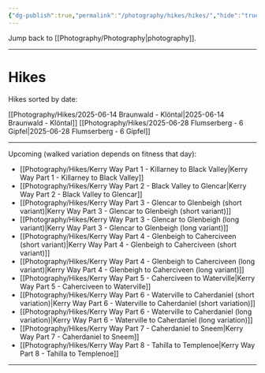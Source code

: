 ```yaml
---
{"dg-publish":true,"permalink":"/photography/hikes/hikes/","hide":"true","updated":"2025-07-05T21:25:22.628+02:00"}
---
```


Jump back to [[Photography/Photography\|photography]]. 

---
# Hikes
Hikes sorted by date:

[[Photography/Hikes/2025-06-14 Braunwald - Klöntal\|2025-06-14 Braunwald - Klöntal]]
[[Photography/Hikes/2025-06-28 Flumserberg - 6 Gipfel\|2025-06-28 Flumserberg - 6 Gipfel]]

---
Upcoming (walked variation depends on fitness that day): 
- [[Photography/Hikes/Kerry Way Part 1 - Killarney to Black Valley\|Kerry Way Part 1 - Killarney to Black Valley]]
- [[Photography/Hikes/Kerry Way Part 2 - Black Valley to Glencar\|Kerry Way Part 2 - Black Valley to Glencar]]
- [[Photography/Hikes/Kerry Way Part 3 - Glencar to Glenbeigh (short variant)\|Kerry Way Part 3 - Glencar to Glenbeigh (short variant)]]
- [[Photography/Hikes/Kerry Way Part 3 - Glencar to Glenbeigh (long variant)\|Kerry Way Part 3 - Glencar to Glenbeigh (long variant)]]
- [[Photography/Hikes/Kerry Way Part 4 - Glenbeigh to Caherciveen (short variant)\|Kerry Way Part 4 - Glenbeigh to Caherciveen (short variant)]]
- [[Photography/Hikes/Kerry Way Part 4 - Glenbeigh to Caherciveen (long variant)\|Kerry Way Part 4 - Glenbeigh to Caherciveen (long variant)]]
- [[Photography/Hikes/Kerry Way Part 5 - Caherciveen to Waterville\|Kerry Way Part 5 - Caherciveen to Waterville]]
- [[Photography/Hikes/Kerry Way Part 6 - Waterville to Caherdaniel (short variation)\|Kerry Way Part 6 - Waterville to Caherdaniel (short variation)]]
- [[Photography/Hikes/Kerry Way Part 6 - Waterville to Caherdaniel (long variation)\|Kerry Way Part 6 - Waterville to Caherdaniel (long variation)]]
- [[Photography/Hikes/Kerry Way Part 7 - Caherdaniel to Sneem\|Kerry Way Part 7 - Caherdaniel to Sneem]]
- [[Photography/Hikes/Kerry Way Part 8 - Tahilla to Templenoe\|Kerry Way Part 8 - Tahilla to Templenoe]]

---